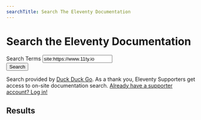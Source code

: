 ```yaml
---
searchTitle: Search The Eleventy Documentation
---
```

# Search the Eleventy Documentation

<form action="https://duckduckgo.com/" method="get" class="search" id="eleventy-search">
	<div class="lo" style="--lo-margin-h: 1rem; --lo-margin-v: .5rem; --lo-stackpoint: 300px">
		<div class="lo-c">
			<label for="search-term" class="sr-only">Search Terms</label>
			<input type="text" name="q" id="search-term" value="site:https://www.11ty.io " class="search-txt" autocomplete="off" placeholder="Search 11ty.io">
		</div>
		<div class="lo-c">
			<button type="submit" class="search-btn">Search</button>
		</div>
	</div>
	<p>Search provided by <span data-investors-avatar="prepend"><span data-investors-toggle="you—thank you for supporting Eleventy!"></span></span><span class="investors-noauth"><a href="https://duckduckgo.com/">Duck Duck Go</a>.</span><span class="investors-noauth"> As a thank you, Eleventy Supporters get access to on-site documentation search. <a href="/docs/supporters/#your-supporters-account">Already have a supporter account? Log in!</a></span></p>
</form>
<div id="search-results" class="hide">
	<h2 id="search-results-count">Results</h2>
	<ol id="search-results-list"></ol>
</div>